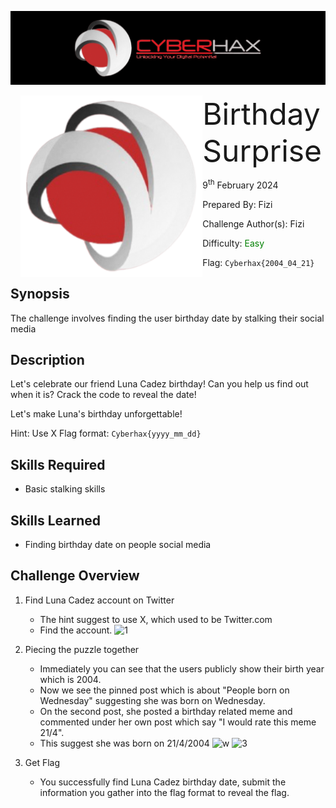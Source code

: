 ![img](../../assets/banner.png)

<img src="../../assets/cyberhax.png" style="margin-left: 20px; zoom: 80%;" align=left />
<font size="10">Birthday Surprise</font>

9<sup>th</sup> February 2024

​Prepared By: Fizi

​Challenge Author(s): Fizi

​Difficulty: <font color=green>Easy</font>

Flag: `Cyberhax{2004_04_21}`

## Synopsis

The challenge involves finding the user birthday date by stalking their social media

## Description

Let's celebrate our friend Luna Cadez birthday! Can you help us find out when it is? Crack the code to reveal the date!

Let's make Luna's birthday unforgettable!

Hint: Use X
Flag format: `Cyberhax{yyyy_mm_dd}`


## Skills Required

- Basic stalking skills

## Skills Learned

- Finding birthday date on people social media

## Challenge Overview

1. Find Luna Cadez account on Twitter
   - The hint suggest to use X, which used to be Twitter.com
   - Find the account.
  ![1](https://github.com/FROST8ytes/Cyberhax-Hacking-101/assets/131322679/6d1d20c3-39cb-4a3a-842b-748bb50cfd0c)

2. Piecing the puzzle together 
   - Immediately you can see that the users publicly show their birth year which is 2004.
   - Now we see the pinned post which is about "People born on Wednesday" suggesting she was born on Wednesday.
   - On the second post, she posted a birthday related meme and commented under her own post which say "I would rate this meme 21/4".
   - This suggest she was born on 21/4/2004
![w](https://github.com/FROST8ytes/Cyberhax-Hacking-101/assets/131322679/f0a7809b-e5c5-4b0e-aa44-6e2b1be47839)
![3](https://github.com/FROST8ytes/Cyberhax-Hacking-101/assets/131322679/cc04ae17-6059-40fa-9a43-6e2e923ca0d9)

3. Get Flag
   - You successfully find Luna Cadez birthday date, submit the information you gather into the flag format to reveal the flag.
